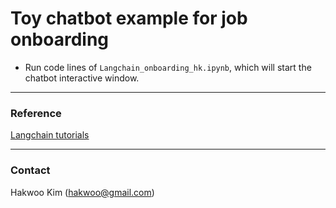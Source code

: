 # Toy chatbot example for job onboarding
- Run code lines of  `Langchain_onboarding_hk.ipynb`, which will start the chatbot interactive window.
---
### Reference
[Langchain tutorials](https://python.langchain.com/docs/tutorials/)  

---
### Contact
Hakwoo Kim (hakwoo@gmail.com)